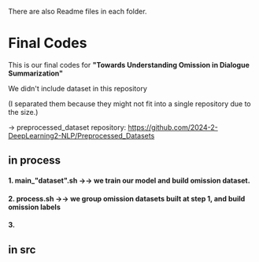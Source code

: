 There are also Readme files in each folder.

# Final Codes
This is our final codes for **"Towards Understanding Omission in Dialogue Summarization"**

We didn't include dataset in this repository

(I separated them because they might not fit into a single repository due to the size.)

→ preprocessed_dataset repository: <https://github.com/2024-2-DeepLearning2-NLP/Preprocessed_Datasets>





## in process
#### 1. main_"dataset".sh →→ we train our model and build omission dataset.
#### 2. process.sh →→ we group omission datasets built at step 1, and build omission labels 
#### 3. 


## in src
